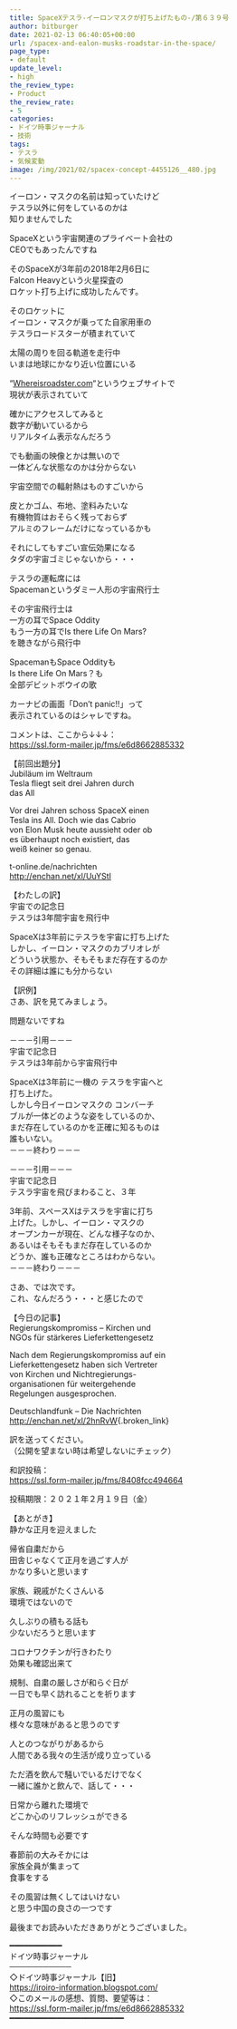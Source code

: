 ```yaml
---
title: SpaceXテスラ-イーロンマスクが打ち上げたもの-/第６３９号
author: bitburger
date: 2021-02-13 06:40:05+00:00
url: /spacex-and-ealon-musks-roadstar-in-the-space/
page_type:
- default
update_level:
- high
the_review_type:
- Product
the_review_rate:
- 5
categories:
- ドイツ時事ジャーナル
- 技術
tags:
- テスラ
- 気候変動
image: /img/2021/02/spacex-concept-4455126__480.jpg
---
```

イーロン・マスクの名前は知っていたけど  
テスラ以外に何をしているのかは  
知りませんでした

SpaceXという宇宙関連のプライベート会社の  
CEOでもあったんですね

そのSpaceXが3年前の2018年2月6日に  
Falcon Heavyという火星探査の  
ロケット打ち上げに成功したんです。

そのロケットに  
イーロン・マスクが乗ってた自家用車の  
テスラロードスターが積まれていて

太陽の周りを回る軌道を走行中  
いまは地球にかなり近い位置にいる

&#8220;[Whereisroadster.com][1]&#8220;というウェブサイトで  
現状が表示されていて

確かにアクセスしてみると  
数字が動いているから  
リアルタイム表示なんだろう

でも動画の映像とかは無いので  
一体どんな状態なのかは分からない

宇宙空間での輻射熱はものすごいから

皮とかゴム、布地、塗料みたいな  
有機物質はおそらく残っておらず  
アルミのフレームだけになっているかも

それにしてもすごい宣伝効果になる  
タダの宇宙ゴミじゃないから・・・

テスラの運転席には  
Spacemanというダミー人形の宇宙飛行士

その宇宙飛行士は  
一方の耳でSpace Oddity  
もう一方の耳でIs there Life On Mars?  
を聴きながら飛行中

SpacemanもSpace Oddityも  
Is there Life On Mars？も  
全部デビットボウイの歌

カーナビの画面「Don&#8217;t panic!!」って  
表示されているのはシャレですね。

  
コメントは、ここから↓↓↓：  
<https://ssl.form-mailer.jp/fms/e6d8662885332>

【前回出題分】  
Jubiläum im Weltraum  
Tesla fliegt seit drei Jahren durch  
das All

Vor drei Jahren schoss SpaceX einen  
Tesla ins All. Doch wie das Cabrio  
von Elon Musk heute aussieht oder ob  
es überhaupt noch existiert, das  
weiß keiner so genau.

t-online.de/nachrichten  
<http://enchan.net/xl/UuYStI>

  
【わたしの訳】  
宇宙での記念日  
テスラは3年間宇宙を飛行中

SpaceXは3年前にテスラを宇宙に打ち上げた  
しかし、イーロン・マスクのカブリオレが  
どういう状態か、そもそもまだ存在するのか  
その詳細は誰にも分からない

  
【訳例】  
さあ、訳を見てみましょう。

問題ないですね

－－－引用－－－  
宇宙で記念日  
テスラは3年前から宇宙飛行中

SpaceXは3年前に一機の テスラを宇宙へと  
打ち上げた。  
しかし今日イーロンマスクの コンバーチ  
ブルが一体どのような姿をしているのか、  
まだ存在しているのかを正確に知るものは  
誰もいない。  
－－－終わり－－－

  
－－－引用－－－  
宇宙で記念日  
テスラ宇宙を飛びまわること、３年

3年前、スペースXはテスラを宇宙に打ち  
上げた。しかし、イーロン・マスクの  
オープンカーが現在、どんな様子なのか、  
あるいはそもそもまだ存在しているのか  
どうか、誰も正確なところはわからない。  
－－－終わり－－－

  
さあ、では次です。  
これ、なんだろう・・・と感じたので

【今日の記事】  
Regierungskompromiss &#8211; Kirchen und  
NGOs für stärkeres Lieferkettengesetz

Nach dem Regierungskompromiss auf ein  
Lieferkettengesetz haben sich Vertreter  
von Kirchen und Nichtregierungs-  
organisationen für weitergehende  
Regelungen ausgesprochen.

Deutschlandfunk &#8211; Die Nachrichten  
<http://enchan.net/xl/2hnRvW>{.broken_link}

訳を送ってください。  
（公開を望まない時は希望しないにチェック）

和訳投稿：  
 <https://ssl.form-mailer.jp/fms/8408fcc494664>

投稿期限：２０２１年２月１９日（金）

  
【あとがき】  
静かな正月を迎えました

帰省自粛だから  
田舎じゃなくて正月を過ごす人が  
かなり多いと思います

家族、親戚がたくさんいる  
環境ではないので

久しぶりの積もる話も  
少ないだろうと思います

コロナワクチンが行きわたり  
効果も確認出来て

規制、自粛の厳しさが和らぐ日が  
一日でも早く訪れることを祈ります

正月の風習にも  
様々な意味があると思うのです

人とのつながりがあるから  
人間である我々の生活が成り立っている

ただ酒を飲んで騒いでいるだけでなく  
一緒に誰かと飲んで、話して・・・

日常から離れた環境で  
どこか心のリフレッシュができる

そんな時間も必要です

春節前の大みそかには  
家族全員が集まって  
食事をする

その風習は無くしてはいけない  
と思う中国の良さの一つです

  
最後までお読みいただきありがとうございました。

━━━━━━━━━━━  
ドイツ時事ジャーナル  
───────────  
◇ドイツ時事ジャーナル【旧】  
<https://iroiro-information.blogspot.com/>  
◇このメールの感想、質問、要望等は：  
<https://ssl.form-mailer.jp/fms/e6d8662885332>  
━━━━━━━━━━━━━━━━━━━━━━━━

 [1]: https://www.whereisroadster.com/